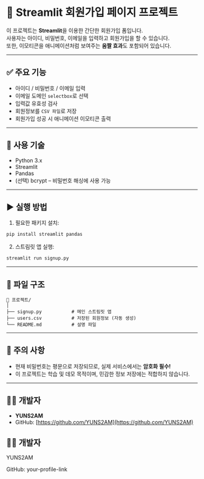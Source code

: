 # 📝 Streamlit 회원가입 페이지 프로젝트

이 프로젝트는 **Streamlit**을 이용한 간단한 회원가입 폼입니다.  
사용자는 아이디, 비밀번호, 이메일을 입력하고 회원가입을 할 수 있습니다.  
또한, 이모티콘을 애니메이션처럼 보여주는 **움짤 효과**도 포함되어 있습니다.

---

## ✅ 주요 기능

- 아이디 / 비밀번호 / 이메일 입력
- 이메일 도메인 `selectbox`로 선택
- 입력값 유효성 검사
- 회원정보를 `CSV 파일`로 저장
- 회원가입 성공 시 애니메이션 이모티콘 출력

---

## 🧰 사용 기술

- Python 3.x
- Streamlit
- Pandas
- (선택) bcrypt – 비밀번호 해싱에 사용 가능

---

## ▶️ 실행 방법

1. 필요한 패키지 설치:

```bash
pip install streamlit pandas
```

2. 스트림릿 앱 실행:

```bash
streamlit run signup.py
```

---

## 📂 파일 구조

```
📁 프로젝트/
│
├── signup.py           # 메인 스트림릿 앱
├── users.csv           # 저장된 회원정보 (자동 생성)
└── README.md           # 설명 파일
```

---

## 📌 주의 사항

- 현재 비밀번호는 평문으로 저장되므로, 실제 서비스에서는 **암호화 필수!**
- 이 프로젝트는 학습 및 데모 목적이며, 민감한 정보 저장에는 적합하지 않습니다.

---

## 👨‍💻 개발자

- **YUNS2AM**
- GitHub: [https://github.com/YUNS2AM](https://github.com/YUNS2AM)


## 👨‍💻 개발자

YUNS2AM

GitHub: your-profile-link
